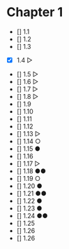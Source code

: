# Chapter 1

- [] 1.1
- [] 1.2
- [] 1.3
- [x] 1.4 ▷
- [] 1.5 ▷
- [] 1.6 ▷
- [] 1.7 ▷
- [] 1.8 ▷
- [] 1.9
- [] 1.10
- [] 1.11
- [] 1.12
- [] 1.13 ▷
- [] 1.14 ○
- [] 1.15 ●
- [] 1.16
- [] 1.17 ▷
- [] 1.18 ●●
- [] 1.19 ○
- [] 1.20 ●
- [] 1.21 ●●
- [] 1.22 ●
- [] 1.23 ●
- [] 1.24 ●●
- [] 1.25
- [] 1.26
- [] 1.26
